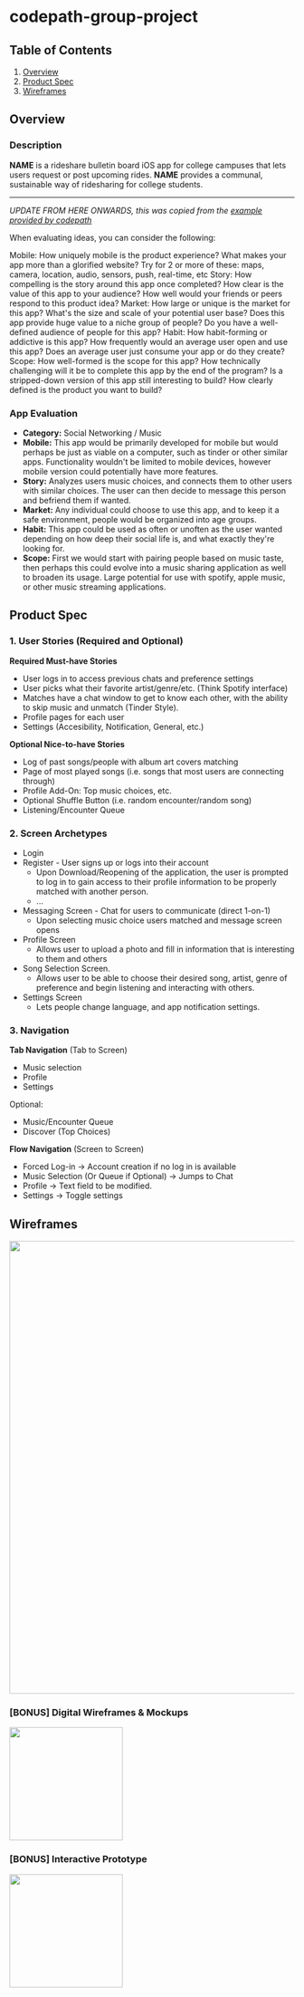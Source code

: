 # codepath-group-project

## Table of Contents
1. [Overview](#Overview)
1. [Product Spec](#Product-Spec)
1. [Wireframes](#Wireframes)

## Overview
### Description
**NAME** is a rideshare bulletin board iOS app for college campuses that lets users request or post upcoming rides. **NAME** provides a communal, sustainable way of ridesharing for college students.

___
*UPDATE FROM HERE ONWARDS, this was copied from the [example provided by codepath](https://hackmd.io/MTD5HxGBRtSdcEJ08kT63w?both)*

When evaluating ideas, you can consider the following:

Mobile: How uniquely mobile is the product experience?
    What makes your app more than a glorified website?
    Try for 2 or more of these: maps, camera, location, audio, sensors, push, real-time, etc
Story: How compelling is the story around this app once completed?
    How clear is the value of this app to your audience?
    How well would your friends or peers respond to this product idea?
Market: How large or unique is the market for this app?
    What's the size and scale of your potential user base?
    Does this app provide huge value to a niche group of people?
    Do you have a well-defined audience of people for this app?
Habit: How habit-forming or addictive is this app?
    How frequently would an average user open and use this app?
    Does an average user just consume your app or do they create?
Scope: How well-formed is the scope for this app?
    How technically challenging will it be to complete this app by the end of the program?
    Is a stripped-down version of this app still interesting to build?
    How clearly defined is the product you want to build?


### App Evaluation
- **Category:** Social Networking / Music
- **Mobile:** This app would be primarily developed for mobile but would perhaps be just as viable on a computer, such as tinder or other similar apps. Functionality wouldn't be limited to mobile devices, however mobile version could potentially have more features.
- **Story:** Analyzes users music choices, and connects them to other users with similar choices. The user can then decide to message this person and befriend them if wanted.
- **Market:** Any individual could choose to use this app, and to keep it a safe environment, people would be organized into age groups.
- **Habit:** This app could be used as often or unoften as the user wanted depending on how deep their social life is, and what exactly they're looking for.
- **Scope:** First we would start with pairing people based on music taste, then perhaps this could evolve into a music sharing application as well to broaden its usage. Large potential for use with spotify, apple music, or other music streaming applications.

## Product Spec
### 1. User Stories (Required and Optional)

**Required Must-have Stories**

* User logs in to access previous chats and preference settings
* User picks what their favorite artist/genre/etc. (Think Spotify interface)
* Matches have a chat window to get to know each other, with the ability to skip music and unmatch (Tinder Style).
* Profile pages for each user
* Settings (Accesibility, Notification, General, etc.)

**Optional Nice-to-have Stories**

* Log of past songs/people with album art covers matching
* Page of most played songs (i.e. songs that most users are connecting through)
* Profile Add-On: Top music choices, etc.
* Optional Shuffle Button (i.e. random encounter/random song)
* Listening/Encounter Queue

### 2. Screen Archetypes

* Login 
* Register - User signs up or logs into their account
   * Upon Download/Reopening of the application, the user is prompted to log in to gain access to their profile information to be properly matched with another person. 
   * ...
* Messaging Screen - Chat for users to communicate (direct 1-on-1)
   * Upon selecting music choice users matched and message screen opens
* Profile Screen 
   * Allows user to upload a photo and fill in information that is interesting to them and others
* Song Selection Screen.
   * Allows user to be able to choose their desired song, artist, genre of preference and begin listening and interacting with others.
* Settings Screen
   * Lets people change language, and app notification settings.

### 3. Navigation

**Tab Navigation** (Tab to Screen)

* Music selection
* Profile
* Settings

Optional:
* Music/Encounter Queue
* Discover (Top Choices)

**Flow Navigation** (Screen to Screen)
* Forced Log-in -> Account creation if no log in is available
* Music Selection (Or Queue if Optional) -> Jumps to Chat
* Profile -> Text field to be modified. 
* Settings -> Toggle settings

## Wireframes
<img src="https://i.imgur.com/9CrjH1K.jpg" width=800><br>

### [BONUS] Digital Wireframes & Mockups
<img src="https://i.imgur.com/lYHn37F.jpg" height=200>

### [BONUS] Interactive Prototype
<img src="https://i.imgur.com/AiKfE5g.gif" width=200>

